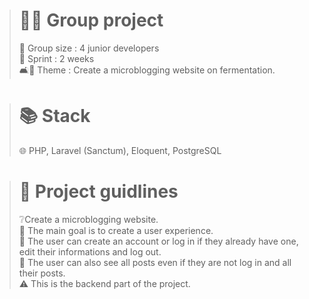 ># 👩‍💻 Group project
>
>👥 Group size : 4 junior developers <br>
>🏃 Sprint : 2 weeks <br>
>🛋🫙 Theme : Create a microblogging website on fermentation.
>

># 📚 Stack
>
>🌐 PHP, Laravel (Sanctum), Eloquent, PostgreSQL <br>
>

># 📑 Project guidlines
>
>❔Create a microblogging website. <br>
>💭 The main goal is to create a user experience. <br>
>👤 The user can create an account or log in if they already have one, edit their informations and log out. <br>
>🔁 The user can also see all posts even if they are not log in and all their posts. <br>
>⚠️ This is the backend part of the project.
>
